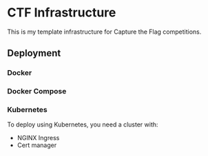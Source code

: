 # CTF Infrastructure

This is my template infrastructure for Capture the Flag competitions.

## Deployment

### Docker

### Docker Compose

### Kubernetes

To deploy using Kubernetes, you need a cluster with:

- NGINX Ingress
- Cert manager

